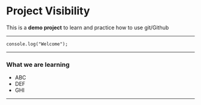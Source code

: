 # Project Visibility 

This is a **demo project** to learn and practice how to use git/Github

***
```
console.log("Welcome");
```
***

### What we are learning
- ABC
- DEF
- GHI

---
